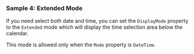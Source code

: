 ### Sample 4: Extended Mode

If you need select both date and time, you can set the `DisplayMode` property to the `Extended` mode which will display the time selection area below the calendar.

This mode is allowed only when the `Mode` property is `DateTime`.